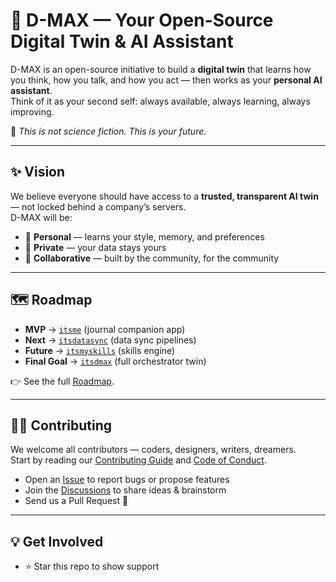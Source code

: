 # 🌌 D-MAX — Your Open-Source Digital Twin & AI Assistant

D-MAX is an open-source initiative to build a **digital twin** that learns how you think, how you talk, and how you act — then works as your **personal AI assistant**.  
Think of it as your second self: always available, always learning, always improving.

🚀 *This is not science fiction. This is your future.*

---

## ✨ Vision

We believe everyone should have access to a **trusted, transparent AI twin** — not locked behind a company’s servers.  
D-MAX will be:

- 🧠 **Personal** — learns your style, memory, and preferences  
- 🔐 **Private** — your data stays yours  
- 🤝 **Collaborative** — built by the community, for the community  

---

## 🗺️ Roadmap

- **MVP** → [`itsme`](https://github.com/dmax-org/itsme) (journal companion app)  
- **Next** → [`itsdatasync`](https://github.com/dmax-org/itsdatasync) (data sync pipelines)  
- **Future** → [`itsmyskills`](https://github.com/dmax-org/itsmyskills) (skills engine)  
- **Final Goal** → [`itsdmax`](https://github.com/dmax-org/itsdmax) (full orchestrator twin)  

👉 See the full [Roadmap](ROADMAP.md).

---

## 🧑‍💻 Contributing

We welcome all contributors — coders, designers, writers, dreamers.  
Start by reading our [Contributing Guide](CONTRIBUTING.md) and [Code of Conduct](CODE_OF_CONDUCT.md).

- Open an [Issue](../../issues) to report bugs or propose features  
- Join the [Discussions](../../discussions) to share ideas & brainstorm  
- Send us a Pull Request 🚀  

---

## 💡 Get Involved

- ⭐ Star this repo to show support
